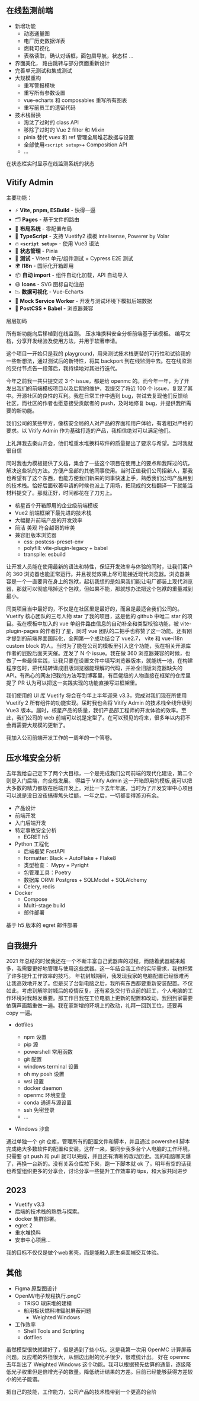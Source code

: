 ## 在线监测前端

- 新增功能
  - 动态通量图
  - 电厂历史数据详表
  - 燃耗可视化
  - 表格读取，确认对话框，面包屑导航，状态栏 ...
- 界面美化， 路由跳转与部分页面重新设计
- 完善单元测试和集成测试
- 大规模重构
  - 重写警报模块
  - 重写所有参数设置
  - vue-echarts 和 composables 重写所有图表
  - 重写前员工的遗留代码
- 技术栈替换
  - 淘汰了过时的 class API
  - 移除了过时的 Vue 2 filter 和 Mixin
  - pinia 替代 vuex 和 ref 管理全局堆芯数据与设置
  - 全部使用`<script setup>`+ Composition API
  - ...

在状态栏实时显示在线监测系统的状态

## Vitify Admin

主要功能：

- ⚡️ **Vite, pnpm, ESBuild** - 快得一逼
- 🗂️ **Pages** - 基于文件的路由
- 📑 **布局系统** - 零配置布局
- 🦾 **TypeScript** - 支持 Vuetify2 模板 intelisense, Powerer by Volar
- 🔥 **`<script setup>`** - 使用 Vue3 语法
- 🍍 **状态管理** - Pinia
- 🧪 **测试** - Vitest 单元/组件测试 + Cypress E2E 测试
- 🌍 **I18n** - 国际化开箱即用
- 📦 **自动 import** - 组件自动化加载，API 自动导入
- 😃 **Icons** - SVG 图标自动注册
- 📉 **数据可视化** - Vue-Echarts
- 🤡 **Mock Service Worker** - 开发与测试环境下模拟后端数据
- 💩 **PostCSS + Babel** - 浏览器兼容

层层加码

所有新功能向后移植到在线监测。
压水堆换料安全分析前端基于该模板。
编写文档，分享开发经验及使用方法，并用于软著申请。

这个项目一开始只是我的 playground，用来测试技术栈更替的可行性和试验我的一些新想法，通过测试后的新特性，将其 backport 到在线监测中去。在在线监测的交付节点告一段落后，我持续地对其进行迭代。

今年之前我一共只提交过 3 个 issue，都是给 openmc 的。而今年一年，为了开发出我们的前端模板项目以及后期的维护，我提交了将近 100 个 issue，复现了其中。开源社区的良性的互利。我在日常工作中遇到 bug，尝试去复现他们反馈给社区，而社区的作者也愿意接受贡献者的 push，及时地修复 bug，并提供我所需要的新功能。

我们公司的某些甲方，像核安全局的人对产品的界面和用户体验，有着相对严格的要求。以 Vitify Admin 作为基础打造的产品，我相信绝对可以满足他们。

上礼拜我去秦山开会，他们堆重水堆换料软件的质量提出了要求与希望。当时我就很自信

同时我也为模板提供了文档，集合了一些这个项目在使用上的要点和我踩过的坑，解决这些坑的方法。方便产品部的其他同事使用。当时正值我们公司招新人，那我也希望有了这个东西，也能方便我们新来的同事快速上手，熟悉我们公司产品用到的技术栈。恰好后面软著申请的时候也派上了用场，把现成的文档翻译一下就能当材料提交了。那就正好，时间都花在了刀刃上。

- 核星首个开箱即用的企业级前端模板
- Vue2 前端框架下最先进的技术栈
- 大幅提升前端产品的开发效率
- 简洁 美观 符合越哥的审美
- 兼容旧版本浏览器
  - css: postcss-preset-env
  - polyfill: vite-plugin-legacy + babel
  - transpile: esbuild

让开发人员能在使用最新的语法和特性，保证开发效率与体验的同时，让我们客户的 360 浏览器也能正常运行。并且视觉效果上尽可能接近现代浏览器。浏览器兼容是一个一直要背在身上的包袱，起初我想的是如果我们能让电厂都装上现代浏览器，那就可以彻底甩掉这个包袱，但如果不能，那就想办法把这个包袱的重量减到最小。

同类项目当中最好的，不仅是在社区里是最好的，而且是最适合我们公司的。Vuetify 核心团队的三号人物 star 了我的项目，这是他的 github 中唯二 star 的项目。我在模板中加入的 vue 单组件路由信息的自动补全和类型校验功能，被 vite-plugin-pages 的作者打了星，同时 vue 团队的二把手也称赞了这一功能。还有刚才提到的前端界面国际化，全网第一个成功结合了 vue2.7， vite 和 vue-i18n custom block 的人。当时为了能在公司的模板里引入这个功能，我在相关开源库作者的屁股后面天天催。连发了 N 个 issue。我在做 360 浏览器兼容的时候，也做了一些最佳实践，让我只要在设置文件中填写浏览器版本，就能统一地，在构建程序包时，把代码转译成旧版浏览器能理解的代码，并补全旧版浏览器缺失的 API。有热心的网友把我的方法写到博客里，有巨佬级的人物直接在框架的仓库里提了 PR 认为可以把这一实践实现的功能直接写进框架里。

我们使用的 UI 库 Vuetify 将会在今年上半年迎来 v3.3，完成对我们现在所使用 Vuetify 2 所有组件的功能实现。届时我也会将 Vitify Admin 的技术栈全线升级到 Vue3 版本。届时，核星产品的质量，我们产品部工程师的开发体验的效率。至此，我们公司的 web 前端可以说是定型了。在可以预见的将来，很多年以内将不会再需要大规模的更新了。

我加入公司前端开发工作的一周年的一个答卷。

## 压水堆安全分析

去年我给自己定下了两个大目标，一个是完成我们公司前端的现代化建设，第二个则是入门后端，向全栈发展。
得益于 Vitify Admin 这一开箱即用的模板,我可以把大多数的精力都放在后端开发上。对比一下去年年底，当时为了开发安审中心项目可以说是没日没夜搞得焦头烂额，一年之后，一切都变得游刃有余。

- 产品设计
- 前端开发
- 入门后端开发
- 特定事故安全分析
  - EGRET h5
- Python 工程化
  - 后端框架 FastAPI
  - formatter: Black + AutoFlake + Flake8
  - 类型检查： Mypy + Pyright
  - 包管理工具：Poetry
  - 数据库 ORM: Postgres + SQLModel + SQLAlchemy
  - Celery, redis
- Docker
  - Compose
  - Multi-stage build
  - 邮件部署

基于 h5 版本的 egret
邮件部署

## 自我提升

2021 年总结的时候我还在一个不断丰富自己武器库的过程，而随着武器越来越多，我需要更好地管理与使用这些武器。这一年结合我工作的实际需求，我也积累了许多提升工作效率的技巧。
年初封城期间，我发现我家的电脑配置已经很难再让我高效地开发了。但是买了台新电脑之后，我所有东西都要重新安装配置。不仅如此，考虑到解除封城后的疫情反复。还有紧急交付节点前的赶工，个人电脑的工作环境对我越发重要。那工作日我在工位电脑上更新的配置和改动，我回到家需要依葫芦画瓢重做一遍。我在家新增的环境上的改动，礼拜一回到工位，还要再 copy 一遍。

- dotfiles

  - npm 设置
  - pip 源
  - powershell 常用函数
  - git 配置
  - windows terminal 设置
  - oh my posh 设置
  - wsl 设置
  - docker daemon
  - openmc 环境变量
  - conda 通道与源设置
  - ssh 免密登录
  - ...

- Windows 沙盒

通过单独一个 git 仓库，管理所有的配置文件和脚本，并且通过 powershell 脚本完成绝大多数软件的配置和安装。这样一来，要同步我多台个人电脑的工作环境，只需要 git push 和 pull 就可以完成，并且还有清晰的改动历史。我的电脑哪天爆了，再换一台新的。没有关系仓库拉下来，跑一下脚本就 ok 了。明年有空的话我也希望组织更多的分享会，讨论分享一些提升工作效率的 tips，和大家共同进步

## 2023

- Vuetify v3.3
- 后端的技术栈的熟悉与探索。
- docker 集群部署。
- egret 2
- 重水堆换料
- 安审中心项目...

我的目标不仅仅是做个web套壳，而是能融入原生桌面端交互体验。

## 其他
- Figma 原型图设计
- OpenM/电子规程执行.pngC
  - TRISO 球床堆的建模
  - 船用板状燃料堆辐射屏蔽问题
    - Weighted Windows
- 工作效率
  - Shell Tools and Scripting
  - dotfiles

虽然模型很快就建好了，但是遇到了些小坑。这是我第一次用 OpenMC 计算屏蔽问题。反应堆的外径很大，从侧边出射的光子很少，很难统计出。
好在 openmc 去年新出了 Weighted Windows 这个功能。我可以根据预先估算的通量，逐级降低光子权重但是倍增光子的数量。降低统计结果的方差。目前已经能够获得方差较小的光子能谱。

把自己的技能，工作能力，公司产品的技术栈带到一个更高的台阶